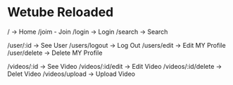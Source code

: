 # Wetube Reloaded

/ -> Home
/joim - Join
/login -> Login
/search -> Search

/user/:id -> See User
/users/logout -> Log Out
/users/edit -> Edit MY Profile
/user/delete -> Delete MY Profile

/videos/:id -> See Video
/videos/:id/edit -> Edit Video
/videos/:id/delete -> Delet Video
/videos/upload -> Upload Video
